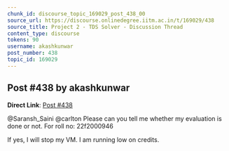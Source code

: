 ```yaml
---
chunk_id: discourse_topic_169029_post_438_00
source_url: https://discourse.onlinedegree.iitm.ac.in/t/169029/438
source_title: Project 2 - TDS Solver - Discussion Thread
content_type: discourse
tokens: 90
username: akashkunwar
post_number: 438
topic_id: 169029
---
```


## Post #438 by akashkunwar

**Direct Link**: [Post #438](https://discourse.onlinedegree.iitm.ac.in/t/169029/438)

@Saransh_Saini @carlton Please can you tell me whether my evaluation is done or not. For roll no: 22f2000946

If yes, I will stop my VM. I am running low on credits.
